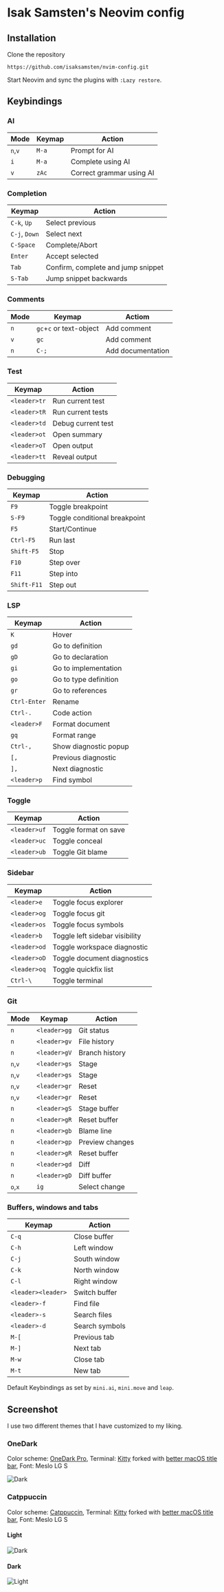 # Isak Samsten's Neovim config

## Installation

Clone the repository

    https://github.com/isaksamsten/nvim-config.git

Start Neovim and sync the plugins with `:Lazy restore`.

## Keybindings

### AI

| Mode    | Keymap | Action                   |
| ------- | ------ | ------------------------ |
| `n`,`v` | `M-a`  | Prompt for AI            |
| `i`     | `M-a`  | Complete using AI        |
| `v`     | `zAc`  | Correct grammar using AI |

### Completion

| Keymap        | Action                             |
| ------------- | ---------------------------------- |
| `C-k`, `Up`   | Select previous                    |
| `C-j`, `Down` | Select next                        |
| `C-Space`     | Complete/Abort                     |
| `Enter`       | Accept selected                    |
| `Tab`         | Confirm, complete and jump snippet |
| `S-Tab`       | Jump snippet backwards             |

### Comments

| Mode | Keymap                  | Actiom            |
| ---- | ----------------------- | ----------------- |
| `n`  | `gc`+`c` or text-object | Add comment       |
| `v`  | `gc`                    | Add comment       |
| `n`  | `C-;`                   | Add documentation |

### Test

| Keymap       | Action             |
| ------------ | ------------------ |
| `<leader>tr` | Run current test   |
| `<leader>tR` | Run current tests  |
| `<leader>td` | Debug current test |
| `<leader>ot` | Open summary       |
| `<leader>oT` | Open output        |
| `<leader>tt` | Reveal output      |

### Debugging

| Keymap      | Action                        |
| ----------- | ----------------------------- |
| `F9`        | Toggle breakpoint             |
| `S-F9`      | Toggle conditional breakpoint |
| `F5`        | Start/Continue                |
| `Ctrl-F5`   | Run last                      |
| `Shift-F5`  | Stop                          |
| `F10`       | Step over                     |
| `F11`       | Step into                     |
| `Shift-F11` | Step out                      |

### LSP

| Keymap       | Action                |
| ------------ | --------------------- |
| `K`          | Hover                 |
| `gd`         | Go to definition      |
| `gD`         | Go to declaration     |
| `gi`         | Go to implementation  |
| `go`         | Go to type definition |
| `gr`         | Go to references      |
| `Ctrl-Enter` | Rename                |
| `Ctrl-.`     | Code action           |
| `<leader>F`  | Format document       |
| `gq`         | Format range          |
| `Ctrl-,`     | Show diagnostic popup |
| `[,`         | Previous diagnostic   |
| `],`         | Next diagnostic       |
| `<leader>p`  | Find symbol           |

### Toggle

| Keymap       | Action                |
| ------------ | --------------------- |
| `<leader>uf` | Toggle format on save |
| `<leader>uc` | Toggle conceal        |
| `<leader>ub` | Toggle Git blame      |

### Sidebar

| Keymap       | Action                         |
| ------------ | ------------------------------ |
| `<leader>e`  | Toggle focus explorer          |
| `<leader>og` | Toggle focus git               |
| `<leader>os` | Toggle focus symbols           |
| `<leader>b`  | Toggle left sidebar visibility |
| `<leader>od` | Toggle workspace diagnostic    |
| `<leader>oD` | Toggle document diagnostics    |
| `<leader>oq` | Toggle quickfix list           |
| `Ctrl-\`     | Toggle terminal                |

### Git

| Mode    | Keymap       | Action          |
| ------- | ------------ | --------------- |
| `n`     | `<leader>gg` | Git status      |
| `n`     | `<leader>gv` | File history    |
| `n`     | `<leader>gV` | Branch history  |
| `n`,`v` | `<leader>gs` | Stage           |
| `n`,`v` | `<leader>gs` | Stage           |
| `n`,`v` | `<leader>gr` | Reset           |
| `n`,`v` | `<leader>gr` | Reset           |
| `n`     | `<leader>gS` | Stage buffer    |
| `n`     | `<leader>gR` | Reset buffer    |
| `n`     | `<leader>gb` | Blame line      |
| `n`     | `<leader>gp` | Preview changes |
| `n`     | `<leader>gR` | Reset buffer    |
| `n`     | `<leader>gd` | Diff            |
| `n`     | `<leader>gD` | Diff buffer     |
| `o`,`x` | `ig`         | Select change   |

### Buffers, windows and tabs

| Keymap             | Action         |
| ------------------ | -------------- |
| `C-q`              | Close buffer   |
| `C-h`              | Left window    |
| `C-j`              | South window   |
| `C-k`              | North window   |
| `C-l`              | Right window   |
| `<leader><leader>` | Switch buffer  |
| `<leader>-f`       | Find file      |
| `<leader>-s`       | Search files   |
| `<leader>-d`       | Search symbols |
| `M-[`              | Previous tab   |
| `M-]`              | Next tab       |
| `M-w`              | Close tab      |
| `M-t`              | New tab        |

Default Keybindings as set by `mini.ai`, `mini.move` and `leap`.

## Screenshot

I use two different themes that I have customized to my liking.

### OneDark

Color scheme: [OneDark Pro](https://github.com/olimorris/onedarkpro.nvim),
Terminal: [Kitty](https://github.com/kovidgoyal/kitty) forked with [better
macOS title bar](https://github.com/isaksamsten/kitty), Font: Meslo LG S

![Dark](./assets/onedark/dark.png)

### Catppuccin

Color scheme: [Catppuccin](https://github.com/catppuccin/nvim),
Terminal: [Kitty](https://github.com/kovidgoyal/kitty) forked with [better
macOS title bar](https://github.com/isaksamsten/kitty), Font: Meslo LG S

#### Light

![Dark](./assets/catppuccin/dark.png)

#### Dark

![Light](./assets/catppuccin/light.png)
